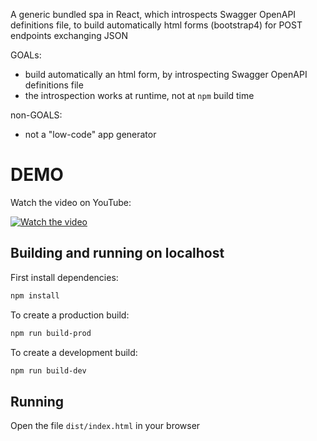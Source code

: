 A generic bundled spa in React, which introspects Swagger OpenAPI definitions file, to build automatically html forms (bootstrap4) for POST endpoints exchanging JSON

GOALs:
- build automatically an html form, by introspecting Swagger OpenAPI definitions file
- the introspection works at runtime, not at `npm` build time

non-GOALS:
- not a "low-code" app generator

# DEMO

Watch the video on YouTube:

[![Watch the video](https://img.youtube.com/vi/av_DoGNl2jI/hqdefault.jpg)](https://youtu.be/av_DoGNl2jI)

## Building and running on localhost

First install dependencies:

```sh
npm install
```

To create a production build:

```sh
npm run build-prod
```

To create a development build:

```sh
npm run build-dev
```

## Running

Open the file `dist/index.html` in your browser
